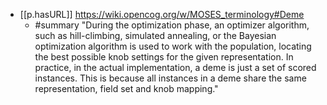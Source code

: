 

- [[p.hasURL]] https://wiki.opencog.org/w/MOSES_terminology#Deme
  - #summary "During the optimization phase, an optimizer algorithm, such as hill-climbing, simulated annealing, or the Bayesian optimization algorithm is used to work with the population, locating the best possible knob settings for the given representation. In practice, in the actual implementation, a deme is just a set of scored instances. This is because all instances in a deme share the same representation, field set and knob mapping."
